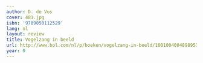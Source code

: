 ```yaml
---
author: D. de Vos
cover: 481.jpg
isbn: '9789050112529'
lang: nl
layout: review
title: Vogelzang in beeld
url: http://www.bol.com/nl/p/boeken/vogelzang-in-beeld/1001004004898953/index.html
year: 0
---
```


